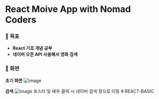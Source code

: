 # React Moive App with Nomad Coders

### 🔔 목표
- **React 기초 개념 공부**
- **네이버 오픈 API 사용해서 영화 검색**


### 🔔 화면 
**초기 화면**
![image](https://user-images.githubusercontent.com/59307414/90318684-27c6f100-df6d-11ea-99be-964c0a13f9fd.png)

**검색**
![image](https://user-images.githubusercontent.com/59307414/90318692-331a1c80-df6d-11ea-81ba-180d4df3a68e.png)
포스터 및 배우 클릭 시 네이버 검색 창으로 이동
#   R E A C T - B A S I C  
 